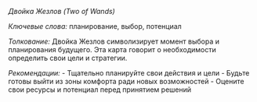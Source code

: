 *Двойка Жезлов \(Two of Wands\)*

*Ключевые слова:* планирование, выбор, потенциал

*Толкование:* 
Двойка Жезлов символизирует момент выбора и планирования будущего\. Эта карта говорит о необходимости определить свои цели и стратегии\.

*Рекомендации:*
\- Тщательно планируйте свои действия и цели
\- Будьте готовы выйти из зоны комфорта ради новых возможностей
\- Оцените свои ресурсы и потенциал перед принятием решений
